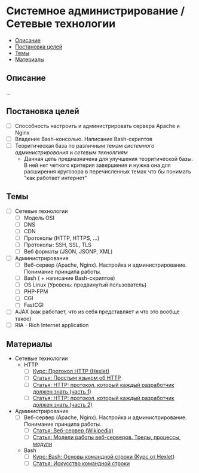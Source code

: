 # Системное администрирование / Сетевые технологии #

- [Описание](#Описание)
- [Постановка целей](#Постановка-целей)
- [Темы](#Темы)
- [Материалы](#Материалы)

## Описание ##
...

## Постановка целей ##
- [ ] Способность настроить и администрировать сервера Apache и Nginx
- [ ] Владение Bash-консолью. Написание Bash-скриптов
- [ ] Теоритическая база по различным темам *системного администрирования* и *сетевым технолгиям*  
    - Данная цель предназначена для улучшения теоритической базы. В ней нет четкого критерия завершения и нужна она для расширения кругозора в перечисленных темах что бы понимать "как работает интернет"

## Темы ##
- [ ] Сетевые технологии
    - [ ] Модель OSI
    - [ ] DNS
    - [ ] CDN
    - [ ] Протоколы (HTTP, HTTPS, ...)
    - [ ] Протоколы: SSH, SSL, TLS
    - [ ] Веб форматы (JSON, JSONP, XML)
- [ ] Администрирование
    - [ ] Веб-сервер (Apache, Nginx). Настройка и администрирование. Понимание принципа работы.
    - [ ] Bash ( + написание Bash-скриптов)
    - [ ] OS Linux (Уровень: продвинутый пользователь)
    - [ ] PHP-FPM
    - [ ] CGI
    - [ ] FastCGI
- [ ] AJAX (как работает, что из себя представляет и что это вообще такое)
- [ ] RIA - Rich Internet application

## Материалы ##
- Сетевые технологии
    - HTTP
        - [ ] [Курс: Протокол HTTP (Hexlet)](https://ru.hexlet.io/courses/http_protocol)
        - [ ] [Статья: Простым языком об HTTP](https://habrahabr.ru/post/215117/)
        - [ ] [Статья: HTTP: протокол, который каждый разработчик должен знать (часть 1)](https://ruseller.com/lessons.php?rub=28&id=1726)
        - [ ] [Статья: HTTP: протокол, который каждый разработчик должен знать (часть 2)](https://ruseller.com/lessons.php?rub=28&id=1777)
- Администрирование
	- [ ] Веб-сервер (Apache, Nginx). Настройка и администрирование. Понимание принципа работы.
		- [ ] [Статья: Веб-сервер (Wikipedia)](https://ru.wikipedia.org/wiki/%D0%92%D0%B5%D0%B1-%D1%81%D0%B5%D1%80%D0%B2%D0%B5%D1%80)
		- [ ] [Статья: Модели работы веб-серверов. Треды, процессы, модули](http://algolist.manual.ru/web/servers.php)
    - Bash
        - [ ] [Курс: Bash: Основы командной строки (Курс от Hexlet)](https://ru.hexlet.io/courses/bash)
        - [ ] [Статья: Искусство командной строки](https://github.com/jlevy/the-art-of-command-line/blob/master/README-ru.md)
